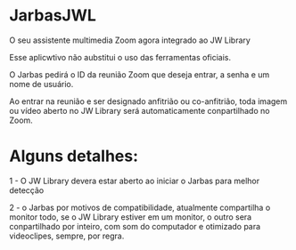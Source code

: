 # JarbasJWL
O seu assistente multimedia Zoom agora integrado ao JW Library

Esse aplicwtivo não aubstitui o uso das ferramentas oficiais.

O Jarbas pedirá o ID da reunião Zoom que deseja entrar, a senha e um nome de usuário.

Ao entrar na reunião e ser designado anfitrião ou co-anfitrião, toda imagem ou vídeo aberto no JW Library será automaticamente conpartilhado no Zoom.

# Alguns detalhes:

1 - O JW Library devera estar aberto ao iniciar o Jarbas para melhor detecção

2 - o Jarbas por motivos de compatibilidade, atualmente compartilha o monitor todo, se o JW Library estiver em um monitor, o outro sera conpartilhado por inteiro, com som do computador e otimizado para videoclipes, sempre, por regra.